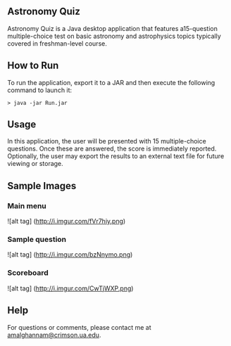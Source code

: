 ## Astronomy Quiz 
Astronomy Quiz is a Java desktop application that features a15-question multiple-choice test on basic astronomy and astrophysics topics typically covered in freshman-level course.

## How to Run 

To run the application, export it to a JAR and then execute the following command to launch it:

```
> java -jar Run.jar 
``` 
## Usage 

In this application, the user will be presented with 15 multiple-choice questions. Once these are answered, the score is immediately reported. Optionally, the user may export the results to an external text file for future viewing or storage. 

## Sample Images 

### Main menu
![alt tag] (http://i.imgur.com/fVr7hiy.png)

### Sample question
![alt tag] (http://i.imgur.com/bzNnymo.png)

### Scoreboard 
![alt tag] (http://i.imgur.com/CwTjWXP.png)

## Help

For questions or comments, please contact me at amalghannam@crimson.ua.edu. 
